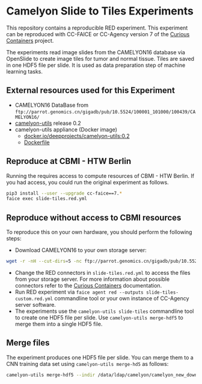 # Camelyon Slide to Tiles Experiments

This repository contains a reproducible RED experiment. This experiment can be reproduced with CC-FAICE or CC-Agency version 7 of the [Curious Containers](https://www.curious-containers.cc/) project.

The experiments read image slides from the CAMELYON16 database via OpenSlide to create image tiles for tumor and normal tissue. Tiles are saved in one HDF5 file per slide. It is used as data preparation step of machine learning tasks.

## External resources used for this Experiment

* CAMELYON16 DataBase from `ftp://parrot.genomics.cn/gigadb/pub/10.5524/100001_101000/100439/CAMELYON16/`
* [camelyon-utils](https://github.com/deep-projects/camelyon-utils) release 0.2
* camelyon-utils appliance (Docker image)
    * [docker.io/deepprojects/camelyon-utils:0.2](https://cloud.docker.com/u/deepprojects/repository/docker/deepprojects/camelyon-utils)
    * [Dockerfile](https://github.com/deep-projects/appliances/tree/master/camelyon-utils/0.2)


## Reproduce at CBMI - HTW Berlin

Running the requires access to compute resources of CBMI - HTW Berlin. If you had access, you could run the original experiment as follows.

```bash
pip3 install --user --upgrade cc-faice==7.*
faice exec slide-tiles.red.yml
```


## Reproduce without access to CBMI resources

To reproduce this on your own hardware, you should perform the following steps:

* Download CAMELYON16 to your own storage server:

```bash
wget -r -nH --cut-dirs=5 -nc ftp://parrot.genomics.cn/gigadb/pub/10.5524/100001_101000/100439/CAMELYON16/
```

* Change the RED connectors in `slide-tiles.red.yml` to access the files from your storage server. For more information about possible connectors refer to the [Curious Containers](https://www.curious-containers.cc/) documentation.
* Run RED experiment via `faice agent red --outputs slide-tiles-custom.red.yml` commandline tool or your own instance of CC-Agency server software.
* The experiments use the `camelyon-utils slide-tiles` commandline tool to create one HDF5 file per slide. Use `camelyon-utils merge-hdf5` to merge them into a single HDF5 file.


## Merge files

The experiment produces one HDF5 file per slide. You can merge them to a CNN training data set using `camelyon-utils merge-hd5` as follows:

```bash
camelyon-utils merge-hdf5 --indir /data/ldap/camelyon/camelyon_new_downloaded_2019_02_06/CAMELYON16/tiles/training/ --outfile /data/ldap/camelyon/camelyon_new_downloaded_2019_02_06/CAMELYON16/merged_tiles/merged.hdf5 --mode single --numtiles 750
```
